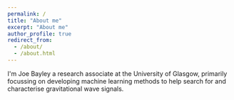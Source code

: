 ```yaml
---
permalink: /
title: "About me"
excerpt: "About me"
author_profile: true
redirect_from: 
  - /about/
  - /about.html
---
```


I'm Joe Bayley a research associate at the University of Glasgow, primarily focussing on developing machine learning methods to help search for and characterise gravitational wave signals.

